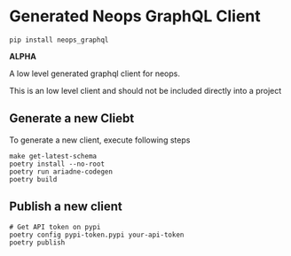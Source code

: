 # Generated Neops GraphQL Client

```shell
pip install neops_graphql
```

**ALPHA**

A low level generated graphql client for neops.

This is an low level client and should not be included directly into a project

## Generate a new Cliebt

To generate a new client, execute following steps

```shell
make get-latest-schema
poetry install --no-root
poetry run ariadne-codegen
poetry build
```

## Publish a new client

```shell
# Get API token on pypi
poetry config pypi-token.pypi your-api-token
poetry publish
```